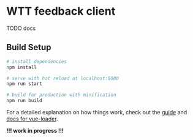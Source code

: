 # WTT feedback client
TODO docs

## Build Setup
``` bash
# install dependencies
npm install

# serve with hot reload at localhost:8080
npm run start

# build for production with minification
npm run build
```

For a detailed explanation on how things work, check out the [guide](http://vuejs-templates.github.io/webpack/) and [docs for vue-loader](http://vuejs.github.io/vue-loader).

__!!! work in progress !!!__

